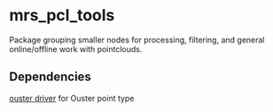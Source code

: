 # mrs_pcl_tools

Package grouping smaller nodes for processing, filtering, and general online/offline work with pointclouds.

## Dependencies
[ouster driver](https://mrs.felk.cvut.cz/gitlab/uav/drivers/ouster) for Ouster point type

